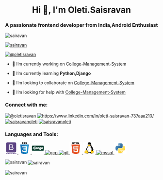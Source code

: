 <h1 align="center">Hi 👋, I'm Oleti.Saisravan</h1>
<h3 align="center">A passionate frontend developer from India,Android Enthusiast</h3>

<p align="left"> <img src="https://komarev.com/ghpvc/?username=sairavan&label=Profile%20views&color=0e75b6&style=flat" alt="sairavan" /> </p>

<p align="left"> <a href="https://github.com/ryo-ma/github-profile-trophy"><img src="https://github-profile-trophy.vercel.app/?username=sairavan" alt="sairavan" /></a> </p>

<p align="left"> <a href="https://twitter.com/@oletisravan" target="blank"><img src="https://img.shields.io/twitter/follow/@oletisravan?logo=twitter&style=for-the-badge" alt="@oletisravan" /></a> </p>

- 🔭 I’m currently working on [College-Management-System](https://github.com/SaiSravaN-Oleti/College_Management_System.git)

- 🌱 I’m currently learning **Python,Django**

- 👯 I’m looking to collaborate on [College-Management-System](https://github.com/SaiSravaN-Oleti/College_Management_System.git)

- 🤝 I’m looking for help with [College-Management-System](https://github.com/SaiSravaN-Oleti/College_Management_System.git)

<h3 align="left">Connect with me:</h3>
<p align="left">
<a href="https://twitter.com/@oletisravan" target="blank"><img align="center" src="https://raw.githubusercontent.com/rahuldkjain/github-profile-readme-generator/master/src/images/icons/Social/twitter.svg" alt="@oletisravan" height="30" width="40" /></a>
<a href="https://linkedin.com/in/https://www.linkedin.com/in/oleti-saisravan-737aaa210/" target="blank"><img align="center" src="https://raw.githubusercontent.com/rahuldkjain/github-profile-readme-generator/master/src/images/icons/Social/linked-in-alt.svg" alt="https://www.linkedin.com/in/oleti-saisravan-737aaa210/" height="30" width="40" /></a>
<a href="https://fb.com/saisravanoleti" target="blank"><img align="center" src="https://raw.githubusercontent.com/rahuldkjain/github-profile-readme-generator/master/src/images/icons/Social/facebook.svg" alt="saisravanoleti" height="30" width="40" /></a>
<a href="https://instagram.com/saisravanoleti" target="blank"><img align="center" src="https://raw.githubusercontent.com/rahuldkjain/github-profile-readme-generator/master/src/images/icons/Social/instagram.svg" alt="saisravanoleti" height="30" width="40" /></a>
</p>

<h3 align="left">Languages and Tools:</h3>
<p align="left"> <a href="https://getbootstrap.com" target="_blank" rel="noreferrer"> <img src="https://raw.githubusercontent.com/devicons/devicon/master/icons/bootstrap/bootstrap-plain-wordmark.svg" alt="bootstrap" width="40" height="40"/> </a> <a href="https://www.w3schools.com/css/" target="_blank" rel="noreferrer"> <img src="https://raw.githubusercontent.com/devicons/devicon/master/icons/css3/css3-original-wordmark.svg" alt="css3" width="40" height="40"/> </a> <a href="https://www.djangoproject.com/" target="_blank" rel="noreferrer"> <img src="https://raw.githubusercontent.com/devicons/devicon/master/icons/django/django-original.svg" alt="django" width="40" height="40"/> </a> <a href="https://cloud.google.com" target="_blank" rel="noreferrer"> <img src="https://www.vectorlogo.zone/logos/google_cloud/google_cloud-icon.svg" alt="gcp" width="40" height="40"/> </a> <a href="https://git-scm.com/" target="_blank" rel="noreferrer"> <img src="https://www.vectorlogo.zone/logos/git-scm/git-scm-icon.svg" alt="git" width="40" height="40"/> </a> <a href="https://www.w3.org/html/" target="_blank" rel="noreferrer"> <img src="https://raw.githubusercontent.com/devicons/devicon/master/icons/html5/html5-original-wordmark.svg" alt="html5" width="40" height="40"/> </a> <a href="https://www.linux.org/" target="_blank" rel="noreferrer"> <img src="https://raw.githubusercontent.com/devicons/devicon/master/icons/linux/linux-original.svg" alt="linux" width="40" height="40"/> </a> <a href="https://www.microsoft.com/en-us/sql-server" target="_blank" rel="noreferrer"> <img src="https://www.svgrepo.com/show/303229/microsoft-sql-server-logo.svg" alt="mssql" width="40" height="40"/> </a> <a href="https://www.python.org" target="_blank" rel="noreferrer"> <img src="https://raw.githubusercontent.com/devicons/devicon/master/icons/python/python-original.svg" alt="python" width="40" height="40"/> </a> </p>

<p><img align="left" src="https://github-readme-stats.vercel.app/api/top-langs?username=sairavan&show_icons=true&locale=en&layout=compact" alt="sairavan" /></p>

<p>&nbsp;<img align="center" src="https://github-readme-stats.vercel.app/api?username=sairavan&show_icons=true&locale=en" alt="sairavan" /></p>

<p><img align="center" src="https://github-readme-streak-stats.herokuapp.com/?user=sairavan&" alt="sairavan" /></p>
